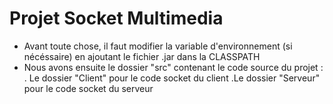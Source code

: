 # Projet Socket Multimedia
- Avant toute chose, il faut modifier la variable d'environnement (si nécéssaire) en ajoutant le fichier .jar dans la CLASSPATH
- Nous avons ensuite le dossier "src" contenant le code source du projet :
  . Le dossier "Client" pour le code socket du client
  .Le dossier "Serveur" pour le code socket du serveur
  
